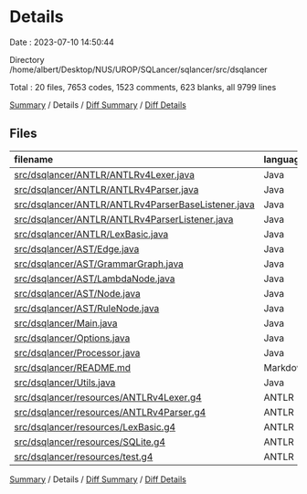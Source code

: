 # Details

Date : 2023-07-10 14:50:44

Directory /home/albert/Desktop/NUS/UROP/SQLancer/sqlancer/src/dsqlancer

Total : 20 files,  7653 codes, 1523 comments, 623 blanks, all 9799 lines

[Summary](results.md) / Details / [Diff Summary](diff.md) / [Diff Details](diff-details.md)

## Files
| filename | language | code | comment | blank | total |
| :--- | :--- | ---: | ---: | ---: | ---: |
| [src/dsqlancer/ANTLR/ANTLRv4Lexer.java](/src/dsqlancer/ANTLR/ANTLRv4Lexer.java) | Java | 631 | 16 | 21 | 668 |
| [src/dsqlancer/ANTLR/ANTLRv4Parser.java](/src/dsqlancer/ANTLR/ANTLRv4Parser.java) | Java | 4,630 | 4 | 173 | 4,807 |
| [src/dsqlancer/ANTLR/ANTLRv4ParserBaseListener.java](/src/dsqlancer/ANTLR/ANTLRv4ParserBaseListener.java) | Java | 136 | 657 | 4 | 797 |
| [src/dsqlancer/ANTLR/ANTLRv4ParserListener.java](/src/dsqlancer/ANTLR/ANTLRv4ParserListener.java) | Java | 130 | 509 | 2 | 641 |
| [src/dsqlancer/ANTLR/LexBasic.java](/src/dsqlancer/ANTLR/LexBasic.java) | Java | 274 | 4 | 20 | 298 |
| [src/dsqlancer/AST/Edge.java](/src/dsqlancer/AST/Edge.java) | Java | 25 | 3 | 12 | 40 |
| [src/dsqlancer/AST/GrammarGraph.java](/src/dsqlancer/AST/GrammarGraph.java) | Java | 41 | 0 | 12 | 53 |
| [src/dsqlancer/AST/LambdaNode.java](/src/dsqlancer/AST/LambdaNode.java) | Java | 6 | 0 | 2 | 8 |
| [src/dsqlancer/AST/Node.java](/src/dsqlancer/AST/Node.java) | Java | 23 | 0 | 8 | 31 |
| [src/dsqlancer/AST/RuleNode.java](/src/dsqlancer/AST/RuleNode.java) | Java | 20 | 2 | 8 | 30 |
| [src/dsqlancer/Main.java](/src/dsqlancer/Main.java) | Java | 23 | 23 | 13 | 59 |
| [src/dsqlancer/Options.java](/src/dsqlancer/Options.java) | Java | 21 | 6 | 14 | 41 |
| [src/dsqlancer/Processor.java](/src/dsqlancer/Processor.java) | Java | 86 | 12 | 16 | 114 |
| [src/dsqlancer/README.md](/src/dsqlancer/README.md) | Markdown | 0 | 0 | 1 | 1 |
| [src/dsqlancer/Utils.java](/src/dsqlancer/Utils.java) | Java | 25 | 6 | 8 | 39 |
| [src/dsqlancer/resources/ANTLRv4Lexer.g4](/src/dsqlancer/resources/ANTLRv4Lexer.g4) | ANTLR | 222 | 101 | 79 | 402 |
| [src/dsqlancer/resources/ANTLRv4Parser.g4](/src/dsqlancer/resources/ANTLRv4Parser.g4) | ANTLR | 233 | 79 | 67 | 379 |
| [src/dsqlancer/resources/LexBasic.g4](/src/dsqlancer/resources/LexBasic.g4) | ANTLR | 168 | 56 | 51 | 275 |
| [src/dsqlancer/resources/SQLite.g4](/src/dsqlancer/resources/SQLite.g4) | ANTLR | 761 | 45 | 97 | 903 |
| [src/dsqlancer/resources/test.g4](/src/dsqlancer/resources/test.g4) | ANTLR | 198 | 0 | 15 | 213 |

[Summary](results.md) / Details / [Diff Summary](diff.md) / [Diff Details](diff-details.md)